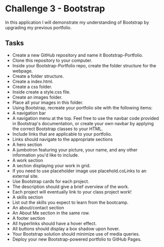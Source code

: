 # Challenge 3 - Bootstrap

In this application I will demonstrate my understanding of Bootstrap by upgrading my previous portfolio.

## Tasks
- Create a new GitHub repository and name it Bootstrap-Portfolio.
- Clone this repository to your computer.
- Inside your Bootstrap-Portfolio repo, create the folder structure for the webpage.
- Create a folder structure.
- Create a index.html.
- Create a css folder.
- Inside create a style.css file.
- Create an images folder.
- Place all your images in this folder.
- Using Bootstrap, recreate your portfolio site with the following items:
- A navigation bar
- A navigation menu at the top. Feel free to use the navbar code provided in Bootstrap's documentation, or create your own navbar by applying the correct Bootstrap classes to your HTML.
- Include links that are applicable to your portfolio.
- Links should navigate to the appropriate sections
- A hero section
- A jumbotron featuring your picture, your name, and any other information you'd like to include.
- A work section
- A section displaying your work in grid.
- If you need to use placeholder image use placehold.coLinks to an external site.
- Use Bootstrap cards for each project.
- The description should give a brief overview of the work.
- Each project will eventually link to your class project work!
- A skills section
- List out the skills you expect to learn from the bootcamp.
- An about/contact section
- An About Me section in the same row.
- A footer section
- All hyperlinks should have a hover effect.
- All buttons should display a box shadow upon hover.
- Your Bootstrap solution should minimize use of media queries.
- Deploy your new Bootstrap-powered portfolio to GitHub Pages.

